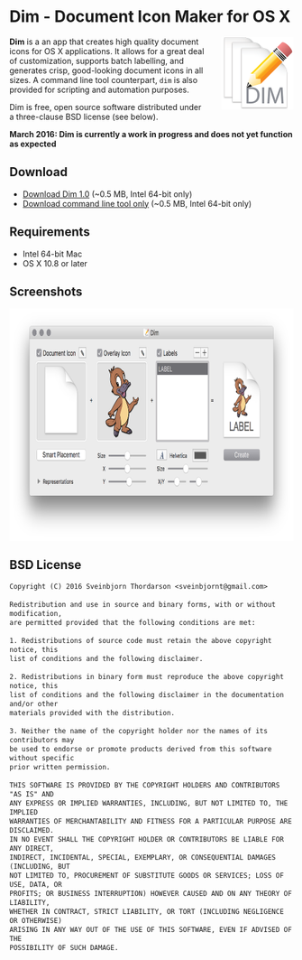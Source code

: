 # Dim - Document Icon Maker for OS X

<img align="right" src="Dim/dim_icon.png" style="float: right; margin-left: 30px;" width="128" height="128">

**Dim** is a an app that creates high quality document icons for OS X applications.  It allows for a great deal of customization, supports batch labelling, and generates crisp, good-looking document icons in all sizes. A command line tool counterpart, `dim` is also provided for scripting and automation purposes.

Dim is free, open source software distributed under a three-clause BSD license (see below).

**March 2016: Dim is currently a work in progress and does not yet function as expected**

## Download

* [Download Dim 1.0](http://sveinbjorn.org/files/software/dim/Dim-1.0.zip) (~0.5 MB, Intel 64-bit only)
* [Download command line tool only](http://sveinbjorn.org/files/software/dim/dim-clt-1.0.zip) (~0.5 MB, Intel 64-bit only)
  
## Requirements

* Intel 64-bit Mac
* OS X 10.8 or later

## Screenshots

<img src="Dim/dim_screenshot1.png" align="center" width="796" height="412">

<!--## Version history

###XX/XX/2016 - Version 1.0-->

## BSD License 

````
Copyright (C) 2016 Sveinbjorn Thordarson <sveinbjornt@gmail.com>

Redistribution and use in source and binary forms, with or without modification,
are permitted provided that the following conditions are met:

1. Redistributions of source code must retain the above copyright notice, this
list of conditions and the following disclaimer.

2. Redistributions in binary form must reproduce the above copyright notice, this
list of conditions and the following disclaimer in the documentation and/or other
materials provided with the distribution.

3. Neither the name of the copyright holder nor the names of its contributors may
be used to endorse or promote products derived from this software without specific
prior written permission.

THIS SOFTWARE IS PROVIDED BY THE COPYRIGHT HOLDERS AND CONTRIBUTORS "AS IS" AND
ANY EXPRESS OR IMPLIED WARRANTIES, INCLUDING, BUT NOT LIMITED TO, THE IMPLIED
WARRANTIES OF MERCHANTABILITY AND FITNESS FOR A PARTICULAR PURPOSE ARE DISCLAIMED.
IN NO EVENT SHALL THE COPYRIGHT HOLDER OR CONTRIBUTORS BE LIABLE FOR ANY DIRECT,
INDIRECT, INCIDENTAL, SPECIAL, EXEMPLARY, OR CONSEQUENTIAL DAMAGES (INCLUDING, BUT
NOT LIMITED TO, PROCUREMENT OF SUBSTITUTE GOODS OR SERVICES; LOSS OF USE, DATA, OR
PROFITS; OR BUSINESS INTERRUPTION) HOWEVER CAUSED AND ON ANY THEORY OF LIABILITY,
WHETHER IN CONTRACT, STRICT LIABILITY, OR TORT (INCLUDING NEGLIGENCE OR OTHERWISE)
ARISING IN ANY WAY OUT OF THE USE OF THIS SOFTWARE, EVEN IF ADVISED OF THE
POSSIBILITY OF SUCH DAMAGE.
````

